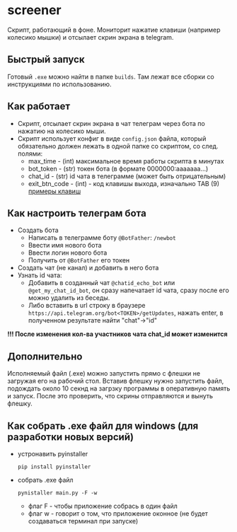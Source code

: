 # screener

Скрипт, работающий в фоне. Мониторит нажатие клавиши (например колесико мышки) 
и отсылает скрин экрана в telegram.

## Быстрый запуск
Готовый `.exe` можно найти в папке `builds`. Там лежат все сборки со инструкциями по использованию.

## Как работает

- Скрипт, отсылает скрин экрана в чат телеграм через бота по нажатию на колесико мыши.
- Скрипт использует конфиг в виде `config.json` файла, который обязательно должен 
лежать в одной папке со скриптом, со след. полями:
    - max_time - (int) максимальное время работы скрипта в минутах
    - bot_token - (str) токен бота (в формате 0000000:aaaaaaa...)
    - chat_id - (str) id чата в телеграмме (может быть отрицательным)
    - exit_btn_code - (int) - код клавишы выхода, изначально TAB (9) 
    [примеры клавиш](https://stackoverflow.com/questions/31363860/how-do-i-get-the-name-of-a-key-in-pywin32-giving-its-keycode)
    
## Как настроить телеграм бота
- Создать бота
    - Написать в телеграмме боту `@BotFather`: `/newbot`
    - Ввести имя нового бота
    - Ввести логин нового бота
    - Получить от `@BotFather` его токен
- Создать чат (не канал) и добавить в него бота
- Узнать id чата: 
    - Добавить в созданный чат `@chatid_echo_bot` или `@get_my_chat_id_bot`, он сразу напечатает id чата, сразу после его можно удалить из беседы.
    - Либо вставить в url строку в браузере `https://api.telegram.org/bot<TOKEN>/getUpdates`, нажать enter, в полученном результате найти "chat"->"id"

**!!! После изменения кол-ва участников чата chat_id может изменится** 

## Дополнительно
Исполняемый файл (.exe) можно запустить прямо с флешки не загружая его 
на рабочий стол. Вставив флешку нужно запустить файл, подождать около 10 секнд 
на загрзку программы в оперативную память и запуск. После это проверить, что 
скрины отправляются и вынуть флешку.


## Как собрать .exe файл для windows (для разработки новых версий)
- устронавить pyinstaller
    ```
    pip install pyinstaller
    ```
- собрать .exe файл
    ```
    pynistaller main.py -F -w
    ```
    - флаг F  - чтобы приложение собрась в один файл
    - флаг w - говорит о том, что приложение оконное (не будет создаваться терминал при запуске)
